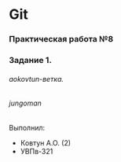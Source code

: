# Git
### Практическая работа №8
### Задание 1.
###### aokovtun-ветка. 
###### jungoman

Выполнил:
* Ковтун А.О. (2)
* УВПв-321
